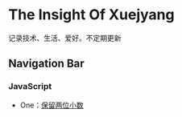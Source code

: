 # The Insight Of Xuejyang

记录技术、生活、爱好。不定期更新


## Navigation Bar

### JavaScript
- One：[保留两位小数](./docs//javascript/two-decimal-places.md)





